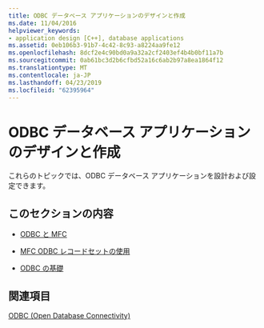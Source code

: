 ```yaml
---
title: ODBC データベース アプリケーションのデザインと作成
ms.date: 11/04/2016
helpviewer_keywords:
- application design [C++], database applications
ms.assetid: 0eb106b3-91b7-4c42-8c93-a8224aa9fe12
ms.openlocfilehash: 8dcf2e4c90bd0a9a32a2cf2403ef4b4b0bf11a7b
ms.sourcegitcommit: 0ab61bc3d2b6cfbd52a16c6ab2b97a8ea1864f12
ms.translationtype: MT
ms.contentlocale: ja-JP
ms.lasthandoff: 04/23/2019
ms.locfileid: "62395964"
---
```

# <a name="design-and-create-an-odbc-database-application"></a>ODBC データベース アプリケーションのデザインと作成

これらのトピックでは、ODBC データベース アプリケーションを設計および設定できます。

## <a name="in-this-section"></a>このセクションの内容

- [ODBC と MFC](../../data/odbc/odbc-and-mfc.md)

- [MFC ODBC レコードセットの使用](../../data/odbc/use-mfc-odbc-recordsets.md)

- [ODBC の基礎](../../data/odbc/odbc-basics.md)


## <a name="see-also"></a>関連項目

[ODBC (Open Database Connectivity)](../../data/odbc/open-database-connectivity-odbc.md)